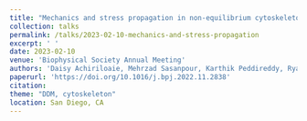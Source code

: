 ```yaml
---
title: "Mechanics and stress propagation in non-equilibrium cytoskeleton composites"
collection: talks
permalink: /talks/2023-02-10-mechanics-and-stress-propagation
excerpt: ' '
date: 2023-02-10
venue: 'Biophysical Society Annual Meeting'
authors: 'Daisy Achiriloaie, Mehrzad Sasanpour, Karthik Peddireddy, Ryan McGorty, Janet Sheung, Rae Robertson-Anderson'
paperurl: 'https://doi.org/10.1016/j.bpj.2022.11.2838'
citation: 
theme: "DDM, cytoskeleton"
location: San Diego, CA
---
```


